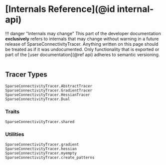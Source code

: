# [Internals Reference](@id internal-api)

!!! danger "Internals may change"
    This part of the developer documentation **exclusively** refers to internals that may change without warning in a future release of SparseConnectivityTracer.
    Anything written on this page should be treated as if it was undocumented.
    Only functionality that is exported or part of the [user documentation](@ref api) adheres to semantic versioning.


```@index
```

## Tracer Types

```@docs
SparseConnectivityTracer.AbstractTracer
SparseConnectivityTracer.GradientTracer
SparseConnectivityTracer.HessianTracer
SparseConnectivityTracer.Dual
```

### Traits

```@docs
SparseConnectivityTracer.shared
```

### Utilities

```@docs
SparseConnectivityTracer.gradient
SparseConnectivityTracer.hessian
SparseConnectivityTracer.myempty
SparseConnectivityTracer.create_patterns
```